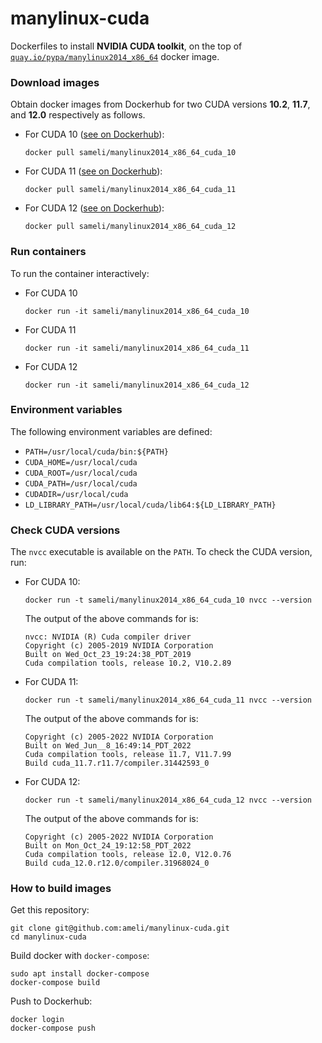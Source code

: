 # manylinux-cuda

Dockerfiles to install **NVIDIA CUDA toolkit**, on the top of [`quay.io/pypa/manylinux2014_x86_64`](https://github.com/pypa/manylinux) docker image.

### Download images

Obtain docker images from Dockerhub for two CUDA versions **10.2**, **11.7**, and **12.0** respectively as follows.

* For CUDA 10 ([see on Dockerhub](https://hub.docker.com/r/sameli/manylinux2014_x86_64_cuda_10)):

      docker pull sameli/manylinux2014_x86_64_cuda_10

* For CUDA 11 ([see on Dockerhub](https://hub.docker.com/r/sameli/manylinux2014_x86_64_cuda_11)):

      docker pull sameli/manylinux2014_x86_64_cuda_11

* For CUDA 12 ([see on Dockerhub](https://hub.docker.com/r/sameli/manylinux2014_x86_64_cuda_12)):

      docker pull sameli/manylinux2014_x86_64_cuda_12

### Run containers

To run the container interactively:

* For CUDA 10

      docker run -it sameli/manylinux2014_x86_64_cuda_10

* For CUDA 11

      docker run -it sameli/manylinux2014_x86_64_cuda_11

* For CUDA 12

      docker run -it sameli/manylinux2014_x86_64_cuda_12

### Environment variables

The following environment variables are defined:

* `PATH=/usr/local/cuda/bin:${PATH}`
* `CUDA_HOME=/usr/local/cuda`
* `CUDA_ROOT=/usr/local/cuda`
* `CUDA_PATH=/usr/local/cuda`
* `CUDADIR=/usr/local/cuda`
* `LD_LIBRARY_PATH=/usr/local/cuda/lib64:${LD_LIBRARY_PATH}`

### Check CUDA versions

The `nvcc` executable is available on the `PATH`. To check the CUDA version, run:

* For CUDA 10:

      docker run -t sameli/manylinux2014_x86_64_cuda_10 nvcc --version

  The output of the above commands for is:

      nvcc: NVIDIA (R) Cuda compiler driver
      Copyright (c) 2005-2019 NVIDIA Corporation
      Built on Wed_Oct_23_19:24:38_PDT_2019
      Cuda compilation tools, release 10.2, V10.2.89
    
* For CUDA 11:

      docker run -t sameli/manylinux2014_x86_64_cuda_11 nvcc --version
    
  The output of the above commands for is:

      Copyright (c) 2005-2022 NVIDIA Corporation
      Built on Wed_Jun__8_16:49:14_PDT_2022
      Cuda compilation tools, release 11.7, V11.7.99
      Build cuda_11.7.r11.7/compiler.31442593_0

* For CUDA 12:

      docker run -t sameli/manylinux2014_x86_64_cuda_12 nvcc --version
    
  The output of the above commands for is:

      Copyright (c) 2005-2022 NVIDIA Corporation
      Built on Mon_Oct_24_19:12:58_PDT_2022
      Cuda compilation tools, release 12.0, V12.0.76
      Build cuda_12.0.r12.0/compiler.31968024_0


### How to build images

Get this repository:

    git clone git@github.com:ameli/manylinux-cuda.git
    cd manylinux-cuda

Build docker with `docker-compose`:

    sudo apt install docker-compose
    docker-compose build

Push to Dockerhub:

    docker login
    docker-compose push
